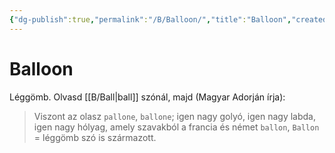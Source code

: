 ```yaml
---
{"dg-publish":true,"permalink":"/B/Balloon/","title":"Balloon","created":"2023-11-09T04:37","updated":"2024-02-02T12:48"}
---
```



# Balloon

Léggömb. Olvasd [[B/Ball\|ball]] szónál, majd (Magyar Adorján írja):  
> Viszont az olasz `pallone`, `ballone`; igen nagy golyó, igen nagy labda, igen nagy hólyag, amely szavakból a francia és német `ballon`, `Ballon` = léggömb szó is származott.  